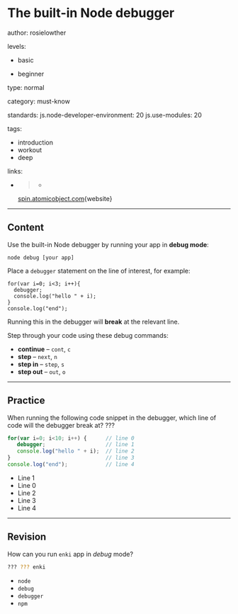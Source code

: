# The built-in Node debugger
author: rosielowther

levels:

  - basic

  - beginner

type: normal

category: must-know

standards:
  js.node-developer-environment: 20
  js.use-modules: 20


tags:
  - introduction
  - workout
  - deep

links:

  - >-
    [spin.atomicobject.com](http://spin.atomicobject.com/2015/09/25/debug-node-js/){website}

---
## Content

Use the built-in Node debugger by running your app in **debug mode**:
```
node debug [your app]
```
Place a `debugger` statement on the line of interest, for example:
```
for(var i=0; i<3; i++){
  debugger;
  console.log("hello " + i);
}
console.log("end");
```
Running this in the debugger will **break** at the relevant line.

Step through your code using these debug commands:
* **continue** – `cont`, `c`
* **step** – `next`, `n`
* **step in** – `step`, `s`
* **step out** – `out`, `o`

---
## Practice

When running the following code snippet in the debugger, which line of code will the debugger break at? ???

```javascript
for(var i=0; i<10; i++) {      // line 0
   debugger;                   // line 1
   console.log("hello " + i);  // line 2
}                              // line 3
console.log("end");            // line 4
```

* Line 1
* Line 0
* Line 2
* Line 3
* Line 4

---
## Revision

How can you run `enki` app in *debug* mode?
```bash
??? ??? enki
```

* `node`
* `debug`
* `debugger`
* `npm`